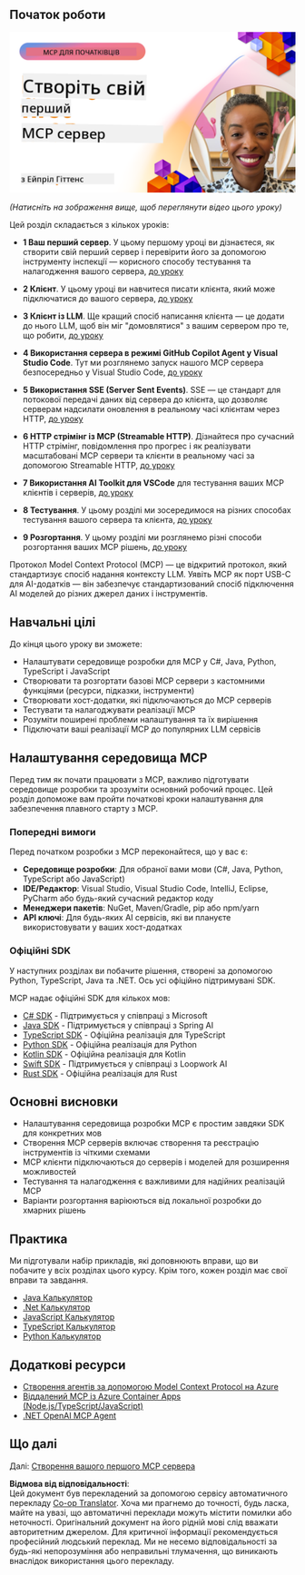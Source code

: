 <!--
CO_OP_TRANSLATOR_METADATA:
{
  "original_hash": "858362ce0118de3fec0f9114bf396101",
  "translation_date": "2025-08-18T23:00:01+00:00",
  "source_file": "03-GettingStarted/README.md",
  "language_code": "uk"
}
-->
## Початок роботи  

[![Створіть свій перший MCP сервер](../../../translated_images/04.0ea920069efd979a0b2dad51e72c1df7ead9c57b3305796068a6cee1f0dd6674.uk.png)](https://youtu.be/sNDZO9N4m9Y)

_(Натисніть на зображення вище, щоб переглянути відео цього уроку)_

Цей розділ складається з кількох уроків:

- **1 Ваш перший сервер**. У цьому першому уроці ви дізнаєтеся, як створити свій перший сервер і перевірити його за допомогою інструменту інспекції — корисного способу тестування та налагодження вашого сервера, [до уроку](01-first-server/README.md)

- **2 Клієнт**. У цьому уроці ви навчитеся писати клієнта, який може підключатися до вашого сервера, [до уроку](02-client/README.md)

- **3 Клієнт із LLM**. Ще кращий спосіб написання клієнта — це додати до нього LLM, щоб він міг "домовлятися" з вашим сервером про те, що робити, [до уроку](03-llm-client/README.md)

- **4 Використання сервера в режимі GitHub Copilot Agent у Visual Studio Code**. Тут ми розглянемо запуск нашого MCP сервера безпосередньо у Visual Studio Code, [до уроку](04-vscode/README.md)

- **5 Використання SSE (Server Sent Events)**. SSE — це стандарт для потокової передачі даних від сервера до клієнта, що дозволяє серверам надсилати оновлення в реальному часі клієнтам через HTTP, [до уроку](05-sse-server/README.md)

- **6 HTTP стрімінг із MCP (Streamable HTTP)**. Дізнайтеся про сучасний HTTP стрімінг, повідомлення про прогрес і як реалізувати масштабовані MCP сервери та клієнти в реальному часі за допомогою Streamable HTTP, [до уроку](06-http-streaming/README.md)

- **7 Використання AI Toolkit для VSCode** для тестування ваших MCP клієнтів і серверів, [до уроку](07-aitk/README.md)

- **8 Тестування**. У цьому розділі ми зосередимося на різних способах тестування вашого сервера та клієнта, [до уроку](08-testing/README.md)

- **9 Розгортання**. У цьому розділі ми розглянемо різні способи розгортання ваших MCP рішень, [до уроку](09-deployment/README.md)

Протокол Model Context Protocol (MCP) — це відкритий протокол, який стандартизує спосіб надання контексту LLM. Уявіть MCP як порт USB-C для AI-додатків — він забезпечує стандартизований спосіб підключення AI моделей до різних джерел даних і інструментів.

## Навчальні цілі

До кінця цього уроку ви зможете:

- Налаштувати середовище розробки для MCP у C#, Java, Python, TypeScript і JavaScript
- Створювати та розгортати базові MCP сервери з кастомними функціями (ресурси, підказки, інструменти)
- Створювати хост-додатки, які підключаються до MCP серверів
- Тестувати та налагоджувати реалізації MCP
- Розуміти поширені проблеми налаштування та їх вирішення
- Підключати ваші реалізації MCP до популярних LLM сервісів

## Налаштування середовища MCP

Перед тим як почати працювати з MCP, важливо підготувати середовище розробки та зрозуміти основний робочий процес. Цей розділ допоможе вам пройти початкові кроки налаштування для забезпечення плавного старту з MCP.

### Попередні вимоги

Перед початком розробки з MCP переконайтеся, що у вас є:

- **Середовище розробки**: Для обраної вами мови (C#, Java, Python, TypeScript або JavaScript)
- **IDE/Редактор**: Visual Studio, Visual Studio Code, IntelliJ, Eclipse, PyCharm або будь-який сучасний редактор коду
- **Менеджери пакетів**: NuGet, Maven/Gradle, pip або npm/yarn
- **API ключі**: Для будь-яких AI сервісів, які ви плануєте використовувати у ваших хост-додатках

### Офіційні SDK

У наступних розділах ви побачите рішення, створені за допомогою Python, TypeScript, Java та .NET. Ось усі офіційно підтримувані SDK.

MCP надає офіційні SDK для кількох мов:
- [C# SDK](https://github.com/modelcontextprotocol/csharp-sdk) - Підтримується у співпраці з Microsoft
- [Java SDK](https://github.com/modelcontextprotocol/java-sdk) - Підтримується у співпраці з Spring AI
- [TypeScript SDK](https://github.com/modelcontextprotocol/typescript-sdk) - Офіційна реалізація для TypeScript
- [Python SDK](https://github.com/modelcontextprotocol/python-sdk) - Офіційна реалізація для Python
- [Kotlin SDK](https://github.com/modelcontextprotocol/kotlin-sdk) - Офіційна реалізація для Kotlin
- [Swift SDK](https://github.com/modelcontextprotocol/swift-sdk) - Підтримується у співпраці з Loopwork AI
- [Rust SDK](https://github.com/modelcontextprotocol/rust-sdk) - Офіційна реалізація для Rust

## Основні висновки

- Налаштування середовища розробки MCP є простим завдяки SDK для конкретних мов
- Створення MCP серверів включає створення та реєстрацію інструментів із чіткими схемами
- MCP клієнти підключаються до серверів і моделей для розширення можливостей
- Тестування та налагодження є важливими для надійних реалізацій MCP
- Варіанти розгортання варіюються від локальної розробки до хмарних рішень

## Практика

Ми підготували набір прикладів, які доповнюють вправи, що ви побачите у всіх розділах цього курсу. Крім того, кожен розділ має свої вправи та завдання.

- [Java Калькулятор](./samples/java/calculator/README.md)
- [.Net Калькулятор](../../../03-GettingStarted/samples/csharp)
- [JavaScript Калькулятор](./samples/javascript/README.md)
- [TypeScript Калькулятор](./samples/typescript/README.md)
- [Python Калькулятор](../../../03-GettingStarted/samples/python)

## Додаткові ресурси

- [Створення агентів за допомогою Model Context Protocol на Azure](https://learn.microsoft.com/azure/developer/ai/intro-agents-mcp)
- [Віддалений MCP із Azure Container Apps (Node.js/TypeScript/JavaScript)](https://learn.microsoft.com/samples/azure-samples/mcp-container-ts/mcp-container-ts/)
- [.NET OpenAI MCP Agent](https://learn.microsoft.com/samples/azure-samples/openai-mcp-agent-dotnet/openai-mcp-agent-dotnet/)

## Що далі

Далі: [Створення вашого першого MCP сервера](01-first-server/README.md)

**Відмова від відповідальності**:  
Цей документ був перекладений за допомогою сервісу автоматичного перекладу [Co-op Translator](https://github.com/Azure/co-op-translator). Хоча ми прагнемо до точності, будь ласка, майте на увазі, що автоматичні переклади можуть містити помилки або неточності. Оригінальний документ на його рідній мові слід вважати авторитетним джерелом. Для критичної інформації рекомендується професійний людський переклад. Ми не несемо відповідальності за будь-які непорозуміння або неправильні тлумачення, що виникають внаслідок використання цього перекладу.